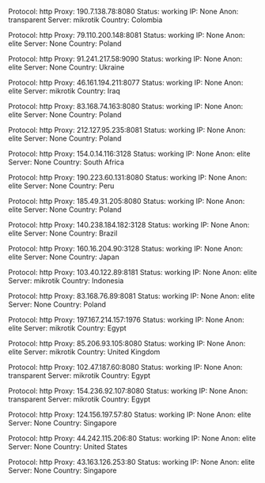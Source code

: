 Protocol: http
Proxy: 190.7.138.78:8080
Status: working
IP: None
Anon: transparent
Server: mikrotik
Country: Colombia

Protocol: http
Proxy: 79.110.200.148:8081
Status: working
IP: None
Anon: elite
Server: None
Country: Poland

Protocol: http
Proxy: 91.241.217.58:9090
Status: working
IP: None
Anon: elite
Server: None
Country: Ukraine

Protocol: http
Proxy: 46.161.194.211:8077
Status: working
IP: None
Anon: elite
Server: mikrotik
Country: Iraq

Protocol: http
Proxy: 83.168.74.163:8080
Status: working
IP: None
Anon: elite
Server: None
Country: Poland

Protocol: http
Proxy: 212.127.95.235:8081
Status: working
IP: None
Anon: elite
Server: None
Country: Poland

Protocol: http
Proxy: 154.0.14.116:3128
Status: working
IP: None
Anon: elite
Server: None
Country: South Africa

Protocol: http
Proxy: 190.223.60.131:8080
Status: working
IP: None
Anon: elite
Server: None
Country: Peru

Protocol: http
Proxy: 185.49.31.205:8080
Status: working
IP: None
Anon: elite
Server: None
Country: Poland

Protocol: http
Proxy: 140.238.184.182:3128
Status: working
IP: None
Anon: elite
Server: None
Country: Brazil

Protocol: http
Proxy: 160.16.204.90:3128
Status: working
IP: None
Anon: elite
Server: None
Country: Japan

Protocol: http
Proxy: 103.40.122.89:8181
Status: working
IP: None
Anon: elite
Server: mikrotik
Country: Indonesia

Protocol: http
Proxy: 83.168.76.89:8081
Status: working
IP: None
Anon: elite
Server: None
Country: Poland

Protocol: http
Proxy: 197.167.214.157:1976
Status: working
IP: None
Anon: elite
Server: mikrotik
Country: Egypt

Protocol: http
Proxy: 85.206.93.105:8080
Status: working
IP: None
Anon: elite
Server: mikrotik
Country: United Kingdom

Protocol: http
Proxy: 102.47.187.60:8080
Status: working
IP: None
Anon: transparent
Server: mikrotik
Country: Egypt

Protocol: http
Proxy: 154.236.92.107:8080
Status: working
IP: None
Anon: transparent
Server: mikrotik
Country: Egypt

Protocol: http
Proxy: 124.156.197.57:80
Status: working
IP: None
Anon: elite
Server: None
Country: Singapore

Protocol: http
Proxy: 44.242.115.206:80
Status: working
IP: None
Anon: elite
Server: None
Country: United States

Protocol: http
Proxy: 43.163.126.253:80
Status: working
IP: None
Anon: elite
Server: None
Country: Singapore

